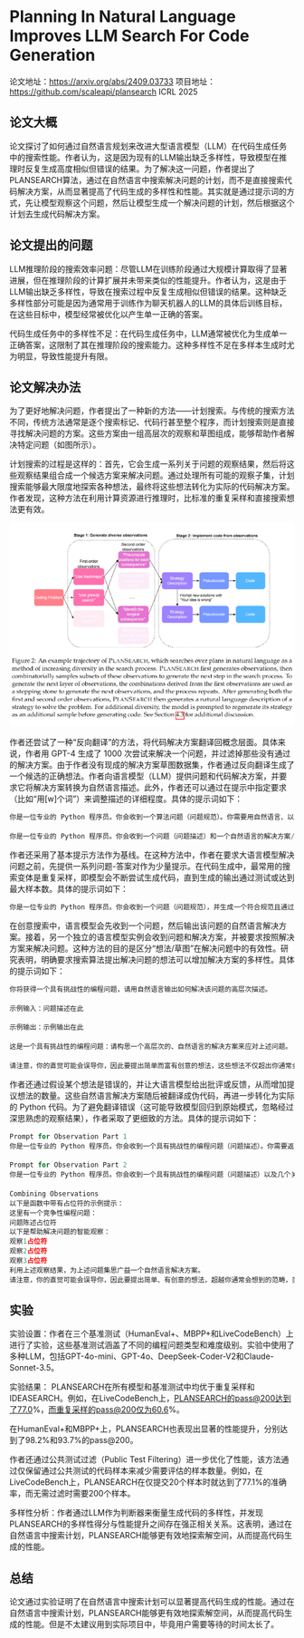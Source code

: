 # Planning In Natural Language Improves LLM Search For Code Generation

论文地址：https://arxiv.org/abs/2409.03733
项目地址：https://github.com/scaleapi/plansearch
ICRL 2025

## 论文大概
论文探讨了如何通过自然语言规划来改进大型语言模型（LLM）在代码生成任务中的搜索性能。作者认为，这是因为现有的LLM输出缺乏多样性，导致模型在推理时反复生成高度相似但错误的结果。为了解决这一问题，作者提出了PLANSEARCH算法，通过在自然语言中搜索解决问题的计划，而不是直接搜索代码解决方案，从而显著提高了代码生成的多样性和性能。其实就是通过提示词的方式，先让模型观察这个问题，然后让模型生成一个解决问题的计划，然后根据这个计划去生成代码解决方案。


## 论文提出的问题
LLM推理阶段的搜索效率问题：尽管LLM在训练阶段通过大规模计算取得了显著进展，但在推理阶段的计算扩展并未带来类似的性能提升。作者认为，这是由于LLM输出缺乏多样性，导致在搜索过程中反复生成相似但错误的结果。这种缺乏多样性部分可能是因为通常用于训练作为聊天机器人的LLM的具体后训练目标，在这些目标中，模型经常被优化以产生单一正确的答案。

代码生成任务中的多样性不足：在代码生成任务中，LLM通常被优化为生成单一正确答案，这限制了其在推理阶段的搜索能力。这种多样性不足在多样本生成时尤为明显，导致性能提升有限。


## 论文解决办法

为了更好地解决问题，作者提出了一种新的方法——计划搜索。与传统的搜索方法不同，传统方法通常是逐个搜索标记、代码行甚至整个程序，而计划搜索则是直接寻找解决问题的方案。这些方案由一组高层次的观察和草图组成，能够帮助作者解决特定问题（如图所示）。

计划搜索的过程是这样的：首先，它会生成一系列关于问题的观察结果，然后将这些观察结果组合成一个候选方案来解决问题。通过处理所有可能的观察子集，计划搜索能够最大限度地探索各种想法，最终将这些想法转化为实际的代码解决方案。作者发现，这种方法在利用计算资源进行推理时，比标准的重复采样和直接搜索想法更有效。


![1](./pic/1.png)


作者还尝试了一种“反向翻译”的方法，将代码解决方案翻译回概念层面。具体来说，作者用 GPT-4 生成了 1000 次尝试来解决一个问题，并过滤掉那些没有通过的解决方案。由于作者没有现成的解决方案草图数据集，作者通过反向翻译生成了一个候选的正确想法。作者向语言模型（LLM）提供问题和代码解决方案，并要求它将解决方案转换为自然语言描述。此外，作者还可以通过在提示中指定要求（比如“用[w]个词”）来调整描述的详细程度。具体的提示词如下：


```python
你是一位专业的 Python 程序员。你会收到一个算法问题（问题规范）。你需要用自然语言、以高层次的方式回答这个问题，就像写一篇编辑文章一样，不要返回任何代码。尽可能发挥创意，不要局限于直观的方法。

你是一位专业的 Python 程序员。你会收到一个问题（问题描述）和一个自然语言的解决方案/教程，该教程描述了解决问题的方法。你需要生成一个符合所述规范和教程的正确 Python 程序，并通过所有测试。除了 Markdown 代码块中的程序外，你不会返回任何其他内容。
```


作者还采用了基本提示方法作为基线。在这种方法中，作者在要求大语言模型解决问题之前，先提供一系列问题-答案对作为少量提示。在代码生成中，最常用的搜索变体是重复采样，即模型会不断尝试生成代码，直到生成的输出通过测试或达到最大样本数。具体的提示词如下：


```python
你是一位专业的 Python 程序员。你会收到一个问题（问题规范），并生成一个符合规范且通过所有测试的正确 Python 程序。除了 Markdown 代码块中的程序外，你不会返回任何其他内容。
```


在创意搜索中，语言模型会先收到一个问题，然后输出该问题的自然语言解决方案。接着，另一个独立的语言模型实例会收到问题和解决方案，并被要求按照解决方案来解决问题。这种方法的目的是区分“想法/草图”在解决问题中的有效性。研究表明，明确要求搜索算法提出解决问题的想法可以增加解决方案的多样性。具体的提示词如下：


```python
你将获得一个具有挑战性的编程问题，请用自然语言输出如何解决该问题的高层次描述。

示例输入：问题描述在此

示例输出：示例输出在此

这是一个具有挑战性的编程问题：请构思一个高层次的、自然语言的解决方案来应对上述问题。

请注意，你的直觉可能会误导你，因此要提出简单而富有创意的想法，这些想法不仅超出你通常会想到的范围，还要超越你的狭隘直觉。提出看似不直观正确的解决方案至关重要。
```


作者还通过假设某个想法是错误的，并让大语言模型给出批评或反馈，从而增加提议想法的数量。这些自然语言解决方案随后被翻译成伪代码，再进一步转化为实际的 Python 代码。为了避免翻译错误（这可能导致模型回归到原始模式，忽略经过深思熟虑的观察结果），作者采取了更细致的方法。具体的提示词如下：


```python
Prompt for Observation Part 1
你是一位专业的 Python 程序员。你会收到一个具有挑战性的编程问题（问题描述）。你需要返回几个有用、不显而易见且正确的观察结果，就像解决问题的提示一样。你不会返回任何代码。尽可能发挥创意，不要局限于直观的方法。

Prompt for Observation Part 2
你是一位专业的 Python 程序员。你会收到一个具有挑战性的编程问题（问题描述）以及几个关于该问题的正确观察。你需要从给定的观察中，提出几个新的、有用的且正确的观察。你不会返回任何代码。尽可能发挥创意，不要局限于直观的地方。

Combining Observations
以下是函数中带有占位符的示例提示：
这里有一个竞争性编程问题：
问题陈述占位符
以下是帮助解决问题的智能观察：
观察1占位符
观察2占位符
观察3占位符
利用上述观察结果，为上述问题集思广益一个自然语言解决方案。
请注意，你的直觉可能会误导你，因此要提出简单、有创意的想法，超越你通常会想到的范畴，突破你的狭隘直觉。在解决方案的每一步之前，准确引用观察结果的相关部分。引用至关重要。
```

## 实验
 实验设置：作者在三个基准测试（HumanEval+、MBPP+和LiveCodeBench）上进行了实验，这些基准测试涵盖了不同的编程问题类型和难度级别。实验中使用了多种LLM，包括GPT-4o-mini、GPT-4o、DeepSeek-Coder-V2和Claude-Sonnet-3.5。

 实验结果：
 PLANSEARCH在所有模型和基准测试中均优于重复采样和IDEASEARCH。例如，在LiveCodeBench上，PLANSEARCH的pass@200达到了77.0%，而重复采样的pass@200仅为60.6%。

 在HumanEval+和MBPP+上，PLANSEARCH也表现出显著的性能提升，分别达到了98.2%和93.7%的pass@200。

 作者还通过公共测试过滤（Public Test Filtering）进一步优化了性能，该方法通过仅保留通过公共测试的代码样本来减少需要评估的样本数量。例如，在LiveCodeBench上，PLANSEARCH在仅提交20个样本时就达到了77.1%的准确率，而无需过滤时需要200个样本。

 多样性分析：作者通过LLM作为判断器来衡量生成代码的多样性，并发现PLANSEARCH的多样性得分与性能提升之间存在强正相关关系。这表明，通过在自然语言中搜索计划，PLANSEARCH能够更有效地探索解空间，从而提高代码生成的性能。


## 总结

论文通过实验证明了在自然语言中搜索计划可以显著提高代码生成的性能。通过在自然语言中搜索计划，PLANSEARCH能够更有效地探索解空间，从而提高代码生成的性能。但是不太建议用到实际项目中，毕竟用户需要等待的时间太长了。